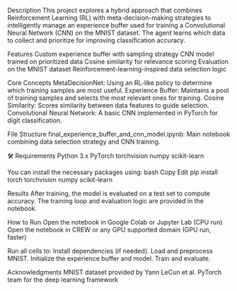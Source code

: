 Description
This project explores a hybrid approach that combines Reinforcement Learning (RL) with meta-decision-making strategies to intelligently manage an experience buffer used for training a Convolutional Neural Network (CNN) on the MNIST dataset. The agent learns which data to collect and prioritize for improving classification accuracy.

Features
Custom experience buffer with sampling strategy
CNN model trained on prioritized data
Cosine similarity for relevance scoring
Evaluation on the MNIST dataset
Reinforcement-learning-inspired data selection logic

Core Concepts
MetaDecisionNet: Using an RL-like policy to determine which training samples are most useful.
Experience Buffer: Maintains a pool of training samples and selects the most relevant ones for training.
Cosine Similarity: Scores similarity between data features to guide selection.
Convolutional Neural Network: A basic CNN implemented in PyTorch for digit classification.

File Structure
final_experience_buffer_and_cnn_model.ipynb: Main notebook combining data selection strategy and CNN training.

🛠️ Requirements
Python 3.x
PyTorch
torchvision
numpy
scikit-learn

You can install the necessary packages using:
bash
Copy
Edit
pip install torch torchvision numpy scikit-learn

Results
After training, the model is evaluated on a test set to compute accuracy. The training loop and evaluation logic are provided in the notebook.

How to Run
Open the notebook in Google Colab or Jupyter Lab (CPU run)
Open the notebook in CREW or any GPU supported domain (GPU run, faster)

Run all cells to:
Install dependencies (if needed).
Load and preprocess MNIST.
Initialize the experience buffer and model.
Train and evaluate.

Acknowledgments
MNIST dataset provided by Yann LeCun et al.
PyTorch team for the deep learning framework

